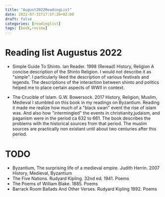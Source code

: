 ```yaml
---
title: "August2022ReadingList"
date: 2022-07-31T17:57:20+02:00
draft: false 
categories: [readinglist]
tags: [book,review]
---
```


# Reading list Augustus 2022
* Simple Guide To Shinto. Ian Reader. 1998 (Reread) History, Religion
A concise description of the Shinto Religion. I would not describe it as "simple".
I particularly liked the description of various festivals and legends.
The descriptions of the interaction between shinto and politics helped me to place 
certain aspects of WWII in context.

* The Crucible of Islam. G.W. Bowersock. 2017 History, Religion, Muslim, Medieval
I stumbled on this book in my readings on Byzantium. Reading it made me realize how
much of a "black swan" event the rise of islam was. 
And also how "intermingled" the events in christianity,judaism, and paganism were in the period ca 632 to 661.
The book describes the problems with the historical sources from that period. The muslim sources are practically
non existant until about two centuries after this period.

# TODO
* Byzantium, The surprising life of a medieval empire. Judith Herrin. 2007 History, Medieval, Byzantium
* The Five Nations. Rudyard Kipling. 32nd ed. 1941. Poems
* The Poems of William Blake. 1885. Poems
* Barrack Room Ballads And Other Verses. Rudyard Kipling 1892. Poems


